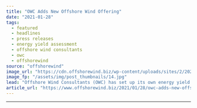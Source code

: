 ```yaml
---
title: "OWC Adds New Offshore Wind Offering"
date: "2021-01-28"
tags: 
  - featured
  - headlines
  - press releases
  - energy yield assessment
  - offshore wind consultants
  - owc
  - offshorewind
source: "offshorewind"
image_url: "https://cdn.offshorewind.biz/wp-content/uploads/sites/2/2021/01/28093009/OWC-Adds-Energy-Yield-Assessment-to-Offshore-Wind-Services.jpg"
image_fp: "/assets/img/post_thumbnails/14.jpg"
lead: "Offshore Wind Consultants (OWC) has set up its own energy yield assessment service capability"
article_url: "https://www.offshorewind.biz/2021/01/28/owc-adds-new-offshore-wind-offering/"
---
```


---
